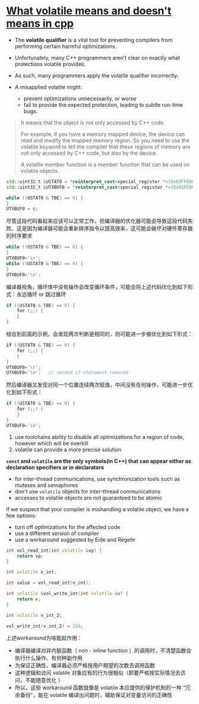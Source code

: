 # [What volatile means and doesn't means in cpp](https://www.youtube.com/watch?v=GeblxEQIPFM&list=PLHTh1InhhwT6U7t1yP2K8AtTEKmcM3XU_&index=2)

- The **volatile qualifier** is a vital tool for preventing compilers from performing certain harmful optimizations.

- Unfortunately, many C++ programmers aren’t clear on exactly what protections volatile provides.

- As such, many programmers apply the volatile qualifier incorrectly.

- A misapplied volatile might:
  - prevent optimizations unnecessarily, or worse
  - fail to provide the expected protection, leading to subtle run-time bugs.

> It means that the object is not only accessed by C++ code.
> 
> For example, if you have a memory mapped device, the device can read and modify the mapped memory region. So you need to use the volatile keyword to tell the compiler that these regions of memory are not only accessed by C++ code, but also by the device.
> 
> A volatile member function is a member function that can be used on volatile objects.

```cpp
std::uint32_t &USTAT0 = *reinterpret_cast<special_register *>(0x03FFD008);
std::uint32_t &UTXBUF0 = *reinterpret_cast<special_register *>(0x03FFD00C);

while ((USTAT0 & TBE) == 0) {
}
UTXBUF0 = c;
```

尽管这段代码看起来应该可以正常工作，但编译器的优化器可能会导致这段代码失败。这是因为编译器可能会重新排序指令以提高效率，这可能会破坏对硬件寄存器的时序要求

```cpp
while ((USTAT0 & TBE) == 0) {
}
UTXBUF0='\r';
while ((USTAT0 & TBE) == 0) {
}
UTXBUF0='\n';
```

编译器视角，循环体中没有操作会改变循环条件，可能会将上述代码优化到如下形式：永远循环 or 跳过循环

```cpp
if ((USTAT0 & TBE) == 0) {
    for (;;) {
    }
}
```

结合到前面的示例，会发现两次判断是相同的，则可能进一步被优化到如下形式：

```cpp
if ((USTAT0 & TBE) == 0) {
    for (;;) {
    }
}
UTXBUF0='\r';
UTXBUF0='\n';   // second if-statement removed
```

然后编译器又发现对同一个位置连续两次赋值，中间没有任何操作，可能进一步优化到如下形式：

```cpp
if ((USTAT0 & TBE) == 0) {
    for (;;) {
    }
}
UTXBUF0='\n';
```

1. use toolchains ability to disable all optimizations for a region of code, however which will be overkill
2. volatile can provide a more precise solution

**`const` and `volatile` are the only symbols(in C++) that can appear either as declaration specifiers or in declarators**

* for inter-thread communications, use synchronization tools such as mutexes and semaphores
* don't use `volatile` objects for inter-thread communications
* accesses to volatile objects are not guaranteed to be atomic

if we suspect that your compiler is mishandling a volatile object, we have a few options:

* turn off optimizations for the affected code
* use a different version of compiler
* use a workaround suggested by Eide and Regehr

```cpp
int vol_read_int(int volatile &vp) {
    return vp;
}

int volatile v_int;

int value = vol_read_int(v_int);

int volatile &vol_write_int(int volatile &v) {
    return v;
}

int volatile v_int_2;

vol_write_int(v_int_2) = 256;
```

上述workaround为啥能起作用：

* 编译器编译对非内联函数（ non - inline function ）的调用时，不清楚函数会执行什么操作、有何种副作用
* 为保证正确性，编译器必须严格按用户期望的次数去调用函数
* 这种逻辑和访问 volatile 对象应有的行为很相似（即要严格按实际情况去访问，不能随意优化 ）
* 所以，这些 workaround 函数就像是 volatile 本应提供的保护机制的一种 “冗余备份”，能在 volatile 编译出问题时，辅助保证对变量访问的正确性

